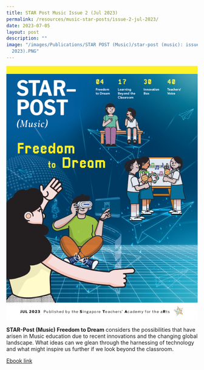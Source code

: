 ```yaml
---
title: STAR Post Music Issue 2 (Jul 2023)
permalink: /resources/music-star-posts/issue-2-jul-2023/
date: 2023-07-05
layout: post
description: ""
image: "/images/Publications/STAR POST (Music)/star-post (music): issue 2 (jul
  2023).PNG"
---
```

![](/images/Publications/STAR%20POST%20(Music)/star-post%20(music):%20issue%202%20(jul%202023).PNG)

**STAR-Post (Music) Freedom to Dream** considers the possibilities that have arisen in Music education due to recent innovations and the changing global landscape. What ideas can we glean through the harnessing of technology and what might inspire us further if we look beyond the classroom.

[Ebook link](https://go.gov.sg/spmusjul23)